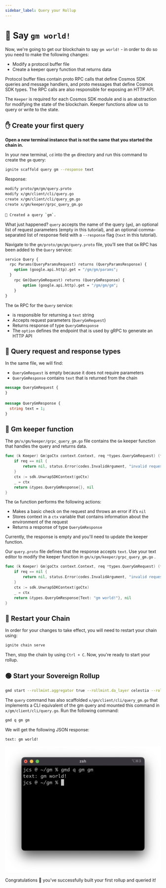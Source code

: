 ```yaml
---
sidebar_label: Query your Rollup
---
```


# 💬 Say `gm world!`

Now, we're going to get our blockchain to say `gm world!` - in order to do so
you need to make the following changes:

- Modify a protocol buffer file
- Create a keeper query function that returns data

Protocol buffer files contain proto RPC calls that define Cosmos SDK queries
and message handlers, and proto messages that define Cosmos SDK types. The RPC
calls are also responsible for exposing an HTTP API.

The `Keeper` is required for each Cosmos SDK module and is an abstraction for
modifying the state of the blockchain. Keeper functions allow us to query or
write to the state.

## ✋ Create your first query

**Open a new terminal instance that is not the
same that you started the chain in.**

In your new terminal, `cd` into the `gm` directory and run this command
to create the `gm` query:

```bash
ignite scaffold query gm --response text
```

Response:

```bash
modify proto/gm/gm/query.proto
modify x/gm/client/cli/query.go
create x/gm/client/cli/query_gm.go
create x/gm/keeper/grpc_query_gm.go

🎉 Created a query `gm`.
```

What just happened? `query` accepts the name of the query (`gm`), an optional
list of request parameters (empty in this tutorial), and an optional
comma-separated list of response field with a `--response` flag (`text` in this
tutorial).

Navigate to the `gm/proto/gm/gm/query.proto` file, you’ll see that `Gm` RPC has
been added to the `Query` service:

<!-- markdownlint-disable MD010 -->
<!-- markdownlint-disable MD013 -->
```protobuf title="gm/proto/gm/gm/query.proto"
service Query {
  rpc Params(QueryParamsRequest) returns (QueryParamsResponse) {
    option (google.api.http).get = "/gm/gm/params";
  }
	rpc Gm(QueryGmRequest) returns (QueryGmResponse) {
		option (google.api.http).get = "/gm/gm/gm";
	}
}
```
<!-- markdownlint-enable MD013 -->
<!-- markdownlint-enable MD010 -->

The `Gm` RPC for the `Query` service:

- is responsible for returning a `text` string
- Accepts request parameters (`QueryGmRequest`)
- Returns response of type `QueryGmResponse`
- The `option` defines the endpoint that is used by gRPC to generate an HTTP API

## 📨 Query request and response types

In the same file, we will find:

- `QueryGmRequest` is empty because it does not require parameters
- `QueryGmResponse` contains `text` that is returned from the chain

```protobuf title="gm/proto/gm/gm/query.proto"
message QueryGmRequest {
}

message QueryGmResponse {
  string text = 1;
}
```

## 👋 Gm keeper function

The `gm/x/gm/keeper/grpc_query_gm.go` file contains the `Gm` keeper function that
handles the query and returns data.

<!-- markdownlint-disable MD013 -->
<!-- markdownlint-disable MD010 -->
```go title="gm/x/gm/keeper/grpc_query_gm.go"
func (k Keeper) Gm(goCtx context.Context, req *types.QueryGmRequest) (*types.QueryGmResponse, error) {
	if req == nil {
		return nil, status.Error(codes.InvalidArgument, "invalid request")
	}
	ctx := sdk.UnwrapSDKContext(goCtx)
	_ = ctx
	return &types.QueryGmResponse{}, nil
}
```
<!-- markdownlint-enable MD010 -->
<!-- markdownlint-enable MD013 -->

The `Gm` function performs the following actions:

- Makes a basic check on the request and throws an error if it’s `nil`
- Stores context in a `ctx` variable that contains information about the
environment of the request
- Returns a response of type `QueryGmResponse`

Currently, the response is empty and you'll need to update the keeper function.

Our `query.proto` file defines that the response accepts `text`. Use your text
editor to modify the keeper function in `gm/x/gm/keeper/grpc_query_gm.go` .

<!-- markdownlint-disable MD013 -->
<!-- markdownlint-disable MD010 -->
```go title="gm/x/gm/keeper/grpc_query_gm.go"
func (k Keeper) Gm(goCtx context.Context, req *types.QueryGmRequest) (*types.QueryGmResponse, error) {
	if req == nil {
		return nil, status.Error(codes.InvalidArgument, "invalid request")
	}
	ctx := sdk.UnwrapSDKContext(goCtx)
	_ = ctx
	return &types.QueryGmResponse{Text: "gm world!"}, nil
}
```
<!-- markdownlint-enable MD010 -->
<!-- markdownlint-enable MD010 -->

## 🔄 Restart your Chain

In order for your changes to take effect, you will need to restart your chain
using:

```sh
ignite chain serve
```

Then, stop the chain by using `Ctrl + C`. Now, you're ready to start your
rollup.

## 🟢 Start your Sovereign Rollup

```bash
gmd start --rollmint.aggregator true --rollmint.da_layer celestia --rollmint.da_config='{"base_url":"http://localhost:26658","timeout":60000000000,"gas_limit":6000000}' --rollmint.namespace_id 000000000000FFFF --rollmint.da_start_height 100783
```

The `query` command has also scaffolded
`x/gm/client/cli/query_gm.go` that
implements a CLI equivalent of the gm query and mounted this command in
`x/gm/client/cli/query.go`. Run the following command:

```bash
gmd q gm gm
```

We will get the following JSON response:

```bash
text: gm world!
```

![4.png](/img/gm/4.png)

Congratulations 🎉 you've successfully built your first rollup and queried it!
